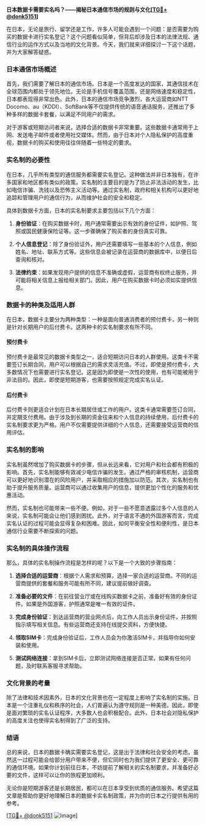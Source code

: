 **日本数据卡需要实名吗？——揭秘日本通信市场的规则与文化[[TG💪+ @donk5151](https://t.me/s/donk5151)]**

在日本，无论是旅行、留学还是工作，许多人可能会遇到一个问题：是否需要为购买的数据卡进行实名登记？这个问题看似简单，但背后却涉及日本的法律法规、通信行业的运作方式以及当地的文化背景。今天，我们就来详细探讨一下这个话题，并为大家解答疑惑。

### 日本通信市场概述

首先，我们需要了解日本的通信市场。日本是一个高度发达的国家，其通信技术在全球范围内都处于领先地位。无论是手机信号覆盖范围，还是网络速度和稳定性，日本都表现得非常出色。此外，日本的通信市场竞争激烈，各大运营商如NTT Docomo、au（KDDI）、SoftBank等不仅提供传统的语音通话服务，还推出了多种多样的数据卡套餐，以满足不同用户的需求。

对于游客或短期访问者来说，选择合适的数据卡非常重要。这些数据卡通常用于上网、发送电子邮件或者使用社交媒体。然而，由于日本对个人隐私保护的高度重视，数据卡的购买和使用往往伴随着一些特定的要求。

### 实名制的必要性

在日本，几乎所有类型的通信服务都需要实名登记。这种做法并非日本独有，在许多国家和地区都有类似的政策。实名制的主要目的是为了防止非法活动的发生，比如电信诈骗、洗钱以及恐怖主义活动等。通过实名制，政府和相关机构可以更好地追踪和管理用户的通信行为，从而维护社会的安全和稳定。

具体到数据卡方面，日本的实名制要求主要包括以下几个方面：

1. **身份验证**：在购买数据卡时，用户通常需要出示有效的身份证件，如护照、驾照或国民健康保险证等。这一步骤确保了购买者的身份真实可靠。
   
2. **个人信息登记**：除了身份验证外，用户还需要填写一些基本的个人信息，例如姓名、地址、联系方式等。这些信息会被记录在运营商的数据库中，以便日后查询和核对。

3. **法律约束**：如果发现用户提供的信息不准确或虚假，运营商有权终止服务，并可能将相关信息上报给相关部门。因此，用户在购买数据卡时必须如实提供信息。

### 数据卡的种类及适用人群

在日本，数据卡主要分为两种类型：一种是面向普通消费者的预付费卡，另一种则是针对长期用户的后付费卡。这两种卡的实名制要求有所不同。

#### 预付费卡

预付费卡是最常见的数据卡类型之一，适合短期访问日本的人群使用。这类卡不需要签订长期合同，用户可以根据自己的需求灵活充值。不过，即使是预付费卡，大多数情况下也需要进行实名登记。这是因为即使是一次性的使用，也有可能被用于非法目的。因此，即使是短期游客，也需要按照规定完成实名认证。

#### 后付费卡

后付费卡则更适合计划在日本长期居住或工作的用户。这类卡通常需要签订合同，并定期支付费用。由于涉及到长期的资金往来和个人信息的持续使用，后付费卡的实名制要求更为严格。用户不仅需要提供详细的个人信息，还需要接受运营商的信用评估。

### 实名制的影响

实名制虽然增加了购买数据卡的步骤，但从长远来看，它对用户和社会都有积极的影响。首先，实名制能够有效减少电信诈骗的发生。通过严格的审核机制，运营商可以更好地识别潜在的风险用户，并采取相应的措施加以防范。其次，实名制也有助于提升服务质量。运营商可以通过收集用户的信息，提供更加个性化的服务和优惠活动。

然而，实名制也可能带来一些不便。例如，对于一些不愿意透露过多个人信息的人来说，实名制可能会让他们感到困扰。此外，对于语言不通的外国游客而言，完成实名认证的过程可能会显得复杂和困难。因此，如何平衡安全性和便利性，是日本通信行业需要不断探索的问题。

### 实名制的具体操作流程

那么，具体的实名制操作流程是怎样的呢？以下是一个大致的步骤指南：

1. **选择合适的运营商**：根据个人需求和预算，选择一家合适的运营商。不同的运营商提供的套餐和服务可能有所不同，建议提前做好调查。

2. **准备必要的文件**：在前往营业厅或在线购买数据卡之前，准备好有效的身份证件。如果是外国游客，护照通常是唯一有效的证件。

3. **完成身份验证**：到达运营商的营业网点后，向工作人员出示身份证件，并按照指示填写相关信息。有些运营商还支持在线提交资料，方便快捷。

4. **领取SIM卡**：完成身份验证后，工作人员会为你激活SIM卡，并指导你如何安装和使用。

5. **测试网络连接**：拿到SIM卡后，立即测试网络连接是否正常。如果有任何问题，及时联系客服寻求帮助。

### 文化背景的考量

除了法律和技术因素外，日本的文化背景也在一定程度上影响了实名制的实施。日本是一个注重礼仪和秩序的社会，人们普遍认为遵守规则是一种美德。因此，即使是面对繁琐的实名认证程序，大多数人也会积极配合。此外，日本社会对隐私保护的高度关注也使得实名制得到了广泛的支持。

### 结语

总的来说，日本的数据卡确实需要实名登记，这是出于法律和社会安全的考虑。虽然这一过程可能会给部分用户带来不便，但它同时也为我们提供了更安全、更可靠的通信环境。如果你计划前往日本，不妨提前了解相关的实名制要求，并准备好必要的文件，这样可以让你的旅程更加顺利。

无论你是短期游客还是长期居民，都可以在日本享受到优质的通信服务。希望这篇文章能帮助你更好地理解日本的数据卡实名制政策，并为你的日本之行提供有用的参考。

[[TG💪+ @donk5151](https://t.me/s/donk5151) ![Image](https://i.postimg.cc/rwNCRYN7/Snipaste-2025-04-30-17-27-05.png)]
